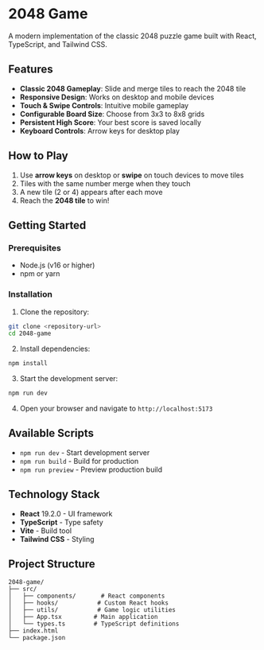 # 2048 Game

A modern implementation of the classic 2048 puzzle game built with React, TypeScript, and Tailwind CSS.

## Features

- **Classic 2048 Gameplay**: Slide and merge tiles to reach the 2048 tile
- **Responsive Design**: Works on desktop and mobile devices
- **Touch & Swipe Controls**: Intuitive mobile gameplay
- **Configurable Board Size**: Choose from 3x3 to 8x8 grids
- **Persistent High Score**: Your best score is saved locally
- **Keyboard Controls**: Arrow keys for desktop play

## How to Play

1. Use **arrow keys** on desktop or **swipe** on touch devices to move tiles
2. Tiles with the same number merge when they touch
3. A new tile (2 or 4) appears after each move
4. Reach the **2048 tile** to win!

## Getting Started

### Prerequisites

- Node.js (v16 or higher)
- npm or yarn

### Installation

1. Clone the repository:
```bash
git clone <repository-url>
cd 2048-game
```

2. Install dependencies:
```bash
npm install
```

3. Start the development server:
```bash
npm run dev
```

4. Open your browser and navigate to `http://localhost:5173`

## Available Scripts

- `npm run dev` - Start development server
- `npm run build` - Build for production
- `npm run preview` - Preview production build

## Technology Stack

- **React** 19.2.0 - UI framework
- **TypeScript** - Type safety
- **Vite** - Build tool
- **Tailwind CSS** - Styling

## Project Structure

```
2048-game/
├── src/
│   ├── components/       # React components
│   ├── hooks/           # Custom React hooks
│   ├── utils/           # Game logic utilities
│   ├── App.tsx         # Main application
│   └── types.ts        # TypeScript definitions
├── index.html
└── package.json
```
